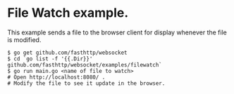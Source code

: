 # File Watch example.

This example sends a file to the browser client for display whenever the file is modified.

    $ go get github.com/fasthttp/websocket
    $ cd `go list -f '{{.Dir}}' github.com/fasthttp/websocket/examples/filewatch`
    $ go run main.go <name of file to watch>
    # Open http://localhost:8080/ .
    # Modify the file to see it update in the browser.
